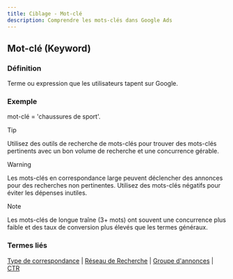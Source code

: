 ```yaml
---
title: Ciblage - Mot-clé
description: Comprendre les mots-clés dans Google Ads
---
```


## Mot-clé (Keyword)

### Définition
Terme ou expression que les utilisateurs tapent sur Google.

### Exemple
mot-clé = 'chaussures de sport'.

> [!TIP]
> Utilisez des outils de recherche de mots-clés pour trouver des mots-clés pertinents avec un bon volume de recherche et une concurrence gérable.

> [!WARNING]
> Les mots-clés en correspondance large peuvent déclencher des annonces pour des recherches non pertinentes. Utilisez des mots-clés négatifs pour éviter les dépenses inutiles.

> [!NOTE]
> Les mots-clés de longue traîne (3+ mots) ont souvent une concurrence plus faible et des taux de conversion plus élevés que les termes généraux.

### Termes liés
[Type de correspondance](/fr/targeting/match-type) | [Réseau de Recherche](/fr/formats-networks/search-network) | [Groupe d'annonces](/fr/structure/ad-group) | [CTR](/fr/metrics/ctr)